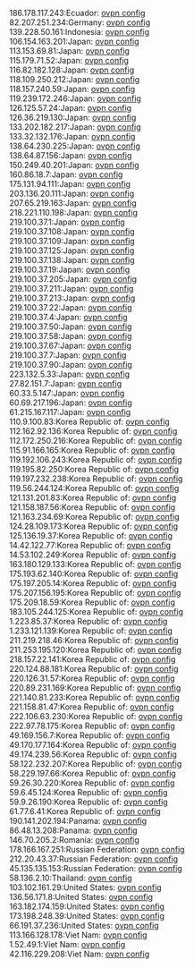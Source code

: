 186.178.117.243:Ecuador: [ovpn config](vpn/186_178_117_243.ovpn)  
82.207.251.234:Germany: [ovpn config](vpn/82_207_251_234.ovpn)  
139.228.50.161:Indonesia: [ovpn config](vpn/139_228_50_161.ovpn)  
106.154.163.201:Japan: [ovpn config](vpn/106_154_163_201.ovpn)  
113.153.69.81:Japan: [ovpn config](vpn/113_153_69_81.ovpn)  
115.179.71.52:Japan: [ovpn config](vpn/115_179_71_52.ovpn)  
116.82.182.128:Japan: [ovpn config](vpn/116_82_182_128.ovpn)  
118.109.250.212:Japan: [ovpn config](vpn/118_109_250_212.ovpn)  
118.157.240.59:Japan: [ovpn config](vpn/118_157_240_59.ovpn)  
119.239.172.246:Japan: [ovpn config](vpn/119_239_172_246.ovpn)  
126.125.57.24:Japan: [ovpn config](vpn/126_125_57_24.ovpn)  
126.36.219.130:Japan: [ovpn config](vpn/126_36_219_130.ovpn)  
133.202.182.217:Japan: [ovpn config](vpn/133_202_182_217.ovpn)  
133.32.132.176:Japan: [ovpn config](vpn/133_32_132_176.ovpn)  
138.64.230.225:Japan: [ovpn config](vpn/138_64_230_225.ovpn)  
138.64.87.156:Japan: [ovpn config](vpn/138_64_87_156.ovpn)  
150.249.40.201:Japan: [ovpn config](vpn/150_249_40_201.ovpn)  
160.86.18.7:Japan: [ovpn config](vpn/160_86_18_7.ovpn)  
175.131.94.111:Japan: [ovpn config](vpn/175_131_94_111.ovpn)  
203.136.20.111:Japan: [ovpn config](vpn/203_136_20_111.ovpn)  
207.65.219.163:Japan: [ovpn config](vpn/207_65_219_163.ovpn)  
218.221.110.198:Japan: [ovpn config](vpn/218_221_110_198.ovpn)  
219.100.37.1:Japan: [ovpn config](vpn/219_100_37_1.ovpn)  
219.100.37.108:Japan: [ovpn config](vpn/219_100_37_108.ovpn)  
219.100.37.109:Japan: [ovpn config](vpn/219_100_37_109.ovpn)  
219.100.37.125:Japan: [ovpn config](vpn/219_100_37_125.ovpn)  
219.100.37.138:Japan: [ovpn config](vpn/219_100_37_138.ovpn)  
219.100.37.19:Japan: [ovpn config](vpn/219_100_37_19.ovpn)  
219.100.37.205:Japan: [ovpn config](vpn/219_100_37_205.ovpn)  
219.100.37.211:Japan: [ovpn config](vpn/219_100_37_211.ovpn)  
219.100.37.213:Japan: [ovpn config](vpn/219_100_37_213.ovpn)  
219.100.37.22:Japan: [ovpn config](vpn/219_100_37_22.ovpn)  
219.100.37.4:Japan: [ovpn config](vpn/219_100_37_4.ovpn)  
219.100.37.50:Japan: [ovpn config](vpn/219_100_37_50.ovpn)  
219.100.37.58:Japan: [ovpn config](vpn/219_100_37_58.ovpn)  
219.100.37.67:Japan: [ovpn config](vpn/219_100_37_67.ovpn)  
219.100.37.7:Japan: [ovpn config](vpn/219_100_37_7.ovpn)  
219.100.37.90:Japan: [ovpn config](vpn/219_100_37_90.ovpn)  
223.132.5.33:Japan: [ovpn config](vpn/223_132_5_33.ovpn)  
27.82.151.7:Japan: [ovpn config](vpn/27_82_151_7.ovpn)  
60.33.5.147:Japan: [ovpn config](vpn/60_33_5_147.ovpn)  
60.69.217.196:Japan: [ovpn config](vpn/60_69_217_196.ovpn)  
61.215.167.117:Japan: [ovpn config](vpn/61_215_167_117.ovpn)  
110.9.100.83:Korea Republic of: [ovpn config](vpn/110_9_100_83.ovpn)  
112.162.92.136:Korea Republic of: [ovpn config](vpn/112_162_92_136.ovpn)  
112.172.250.216:Korea Republic of: [ovpn config](vpn/112_172_250_216.ovpn)  
115.91.166.165:Korea Republic of: [ovpn config](vpn/115_91_166_165.ovpn)  
119.192.106.243:Korea Republic of: [ovpn config](vpn/119_192_106_243.ovpn)  
119.195.82.250:Korea Republic of: [ovpn config](vpn/119_195_82_250.ovpn)  
119.197.232.238:Korea Republic of: [ovpn config](vpn/119_197_232_238.ovpn)  
119.56.244.124:Korea Republic of: [ovpn config](vpn/119_56_244_124.ovpn)  
121.131.201.83:Korea Republic of: [ovpn config](vpn/121_131_201_83.ovpn)  
121.158.187.56:Korea Republic of: [ovpn config](vpn/121_158_187_56.ovpn)  
121.163.234.69:Korea Republic of: [ovpn config](vpn/121_163_234_69.ovpn)  
124.28.109.173:Korea Republic of: [ovpn config](vpn/124_28_109_173.ovpn)  
125.136.19.37:Korea Republic of: [ovpn config](vpn/125_136_19_37.ovpn)  
14.42.122.77:Korea Republic of: [ovpn config](vpn/14_42_122_77.ovpn)  
14.53.102.249:Korea Republic of: [ovpn config](vpn/14_53_102_249.ovpn)  
163.180.129.133:Korea Republic of: [ovpn config](vpn/163_180_129_133.ovpn)  
175.193.62.140:Korea Republic of: [ovpn config](vpn/175_193_62_140.ovpn)  
175.197.205.14:Korea Republic of: [ovpn config](vpn/175_197_205_14.ovpn)  
175.207.156.195:Korea Republic of: [ovpn config](vpn/175_207_156_195.ovpn)  
175.209.18.59:Korea Republic of: [ovpn config](vpn/175_209_18_59.ovpn)  
183.105.244.125:Korea Republic of: [ovpn config](vpn/183_105_244_125.ovpn)  
1.223.85.37:Korea Republic of: [ovpn config](vpn/1_223_85_37.ovpn)  
1.233.121.139:Korea Republic of: [ovpn config](vpn/1_233_121_139.ovpn)  
211.219.218.46:Korea Republic of: [ovpn config](vpn/211_219_218_46.ovpn)  
211.253.195.120:Korea Republic of: [ovpn config](vpn/211_253_195_120.ovpn)  
218.157.22.141:Korea Republic of: [ovpn config](vpn/218_157_22_141.ovpn)  
220.124.88.181:Korea Republic of: [ovpn config](vpn/220_124_88_181.ovpn)  
220.126.31.57:Korea Republic of: [ovpn config](vpn/220_126_31_57.ovpn)  
220.89.231.169:Korea Republic of: [ovpn config](vpn/220_89_231_169.ovpn)  
221.140.81.233:Korea Republic of: [ovpn config](vpn/221_140_81_233.ovpn)  
221.158.81.47:Korea Republic of: [ovpn config](vpn/221_158_81_47.ovpn)  
222.106.63.230:Korea Republic of: [ovpn config](vpn/222_106_63_230.ovpn)  
222.97.78.175:Korea Republic of: [ovpn config](vpn/222_97_78_175.ovpn)  
49.169.156.7:Korea Republic of: [ovpn config](vpn/49_169_156_7.ovpn)  
49.170.177.164:Korea Republic of: [ovpn config](vpn/49_170_177_164.ovpn)  
49.174.239.56:Korea Republic of: [ovpn config](vpn/49_174_239_56.ovpn)  
58.122.232.207:Korea Republic of: [ovpn config](vpn/58_122_232_207.ovpn)  
58.229.197.66:Korea Republic of: [ovpn config](vpn/58_229_197_66.ovpn)  
59.26.30.220:Korea Republic of: [ovpn config](vpn/59_26_30_220.ovpn)  
59.6.45.124:Korea Republic of: [ovpn config](vpn/59_6_45_124.ovpn)  
59.9.26.190:Korea Republic of: [ovpn config](vpn/59_9_26_190.ovpn)  
61.77.6.41:Korea Republic of: [ovpn config](vpn/61_77_6_41.ovpn)  
190.141.202.194:Panama: [ovpn config](vpn/190_141_202_194.ovpn)  
86.48.13.208:Panama: [ovpn config](vpn/86_48_13_208.ovpn)  
146.70.205.2:Romania: [ovpn config](vpn/146_70_205_2.ovpn)  
178.166.167.251:Russian Federation: [ovpn config](vpn/178_166_167_251.ovpn)  
212.20.43.37:Russian Federation: [ovpn config](vpn/212_20_43_37.ovpn)  
45.135.135.153:Russian Federation: [ovpn config](vpn/45_135_135_153.ovpn)  
58.136.2.10:Thailand: [ovpn config](vpn/58_136_2_10.ovpn)  
103.102.161.29:United States: [ovpn config](vpn/103_102_161_29.ovpn)  
136.56.171.8:United States: [ovpn config](vpn/136_56_171_8.ovpn)  
163.182.174.159:United States: [ovpn config](vpn/163_182_174_159.ovpn)  
173.198.248.39:United States: [ovpn config](vpn/173_198_248_39.ovpn)  
66.191.37.236:United States: [ovpn config](vpn/66_191_37_236.ovpn)  
113.166.128.178:Viet Nam: [ovpn config](vpn/113_166_128_178.ovpn)  
1.52.49.1:Viet Nam: [ovpn config](vpn/1_52_49_1.ovpn)  
42.116.229.208:Viet Nam: [ovpn config](vpn/42_116_229_208.ovpn)  
